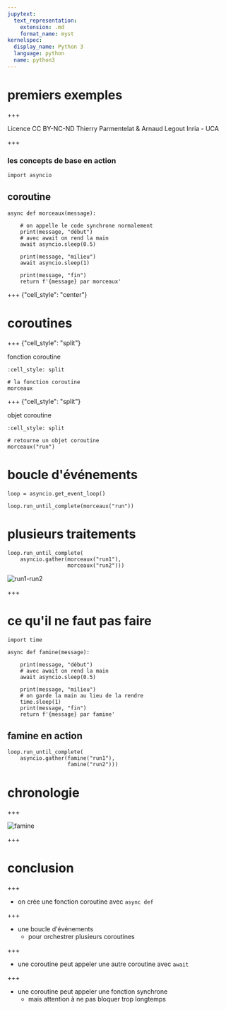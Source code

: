 ```yaml
---
jupytext:
  text_representation:
    extension: .md
    format_name: myst
kernelspec:
  display_name: Python 3
  language: python
  name: python3
---
```


# premiers exemples

+++

<div class="licence">
<span>Licence CC BY-NC-ND</span>
<span>Thierry Parmentelat &amp; Arnaud Legout</span>
<span>Inria - UCA</span>
</div>

+++

### les concepts de base en action

```{code-cell}
import asyncio
```

## coroutine

```{code-cell}
async def morceaux(message):

    # on appelle le code synchrone normalement
    print(message, "début")
    # avec await on rend la main
    await asyncio.sleep(0.5)

    print(message, "milieu")
    await asyncio.sleep(1)
    
    print(message, "fin")
    return f'{message} par morceaux'
```

+++ {"cell_style": "center"}

# coroutines

+++ {"cell_style": "split"}

fonction coroutine

```{code-cell}
:cell_style: split

# la fonction coroutine
morceaux
```

+++ {"cell_style": "split"}

objet coroutine

```{code-cell}
:cell_style: split

# retourne un objet coroutine
morceaux("run")
```

# boucle d'événements

```{code-cell}
loop = asyncio.get_event_loop()
```

```{code-cell}
loop.run_until_complete(morceaux("run"))
```

# plusieurs traitements

```{code-cell}
loop.run_until_complete(
    asyncio.gather(morceaux("run1"),
                   morceaux("run2")))
```

![run1-run2](w8-s2-av-fig1.png)

+++

# ce qu'il ne faut pas faire

```{code-cell}
import time 

async def famine(message):

    print(message, "début")
    # avec await on rend la main
    await asyncio.sleep(0.5)

    print(message, "milieu")
    # on garde la main au lieu de la rendre
    time.sleep(1)
    print(message, "fin")
    return f'{message} par famine'
```

## famine en action

```{code-cell}
loop.run_until_complete(
    asyncio.gather(famine("run1"),
                   famine("run2")))
```

# chronologie

+++

![famine](w8-s2-av-fig2.png)

+++

# conclusion

+++

* on crée une fonction coroutine avec `async def`

+++

* une boucle d'événements 
  * pour orchestrer plusieurs coroutines

+++

* une coroutine peut appeler une autre coroutine avec `await`

+++

* une coroutine peut appeler une fonction synchrone
  * mais attention à ne pas bloquer trop longtemps
